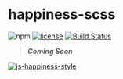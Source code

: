 # happiness-scss

![npm](https://img.shields.io/badge/node-6.3.1-yellow.svg)
[![license](https://img.shields.io/badge/License-MIT-blue.svg)](https://github.com/dutchenkoOleg/gulp-happiness/blob/master/LICENSE)
[![Build Status](https://travis-ci.org/dutchenkoOleg/happiness-scss.svg?branch=master)](https://travis-ci.org/dutchenkoOleg/gulp-happiness)

> ___Coming Soon___

[![js-happiness-style](https://cdn.rawgit.com/JedWatson/happiness/master/badge.svg)](https://github.com/JedWatson/happiness)


